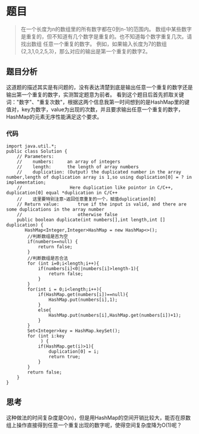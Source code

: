 # 题目
>在一个长度为n的数组里的所有数字都在0到n-1的范围内。 数组中某些数字是重复的，但不知道有几个数字是重复的。也不知道每个数字重复几次。请找出数组
>任意一个重复的数字。 例如，如果输入长度为7的数组{2,3,1,0,2,5,3}，那么对应的输出是第一个重复的数字2。

## 题目分析
这道题的描述其实是有问题的，没有表达清楚到底是输出任意一个重复的数字还是输出第一个重复的数字，实测暂定题意为前者。
看到这个题目后首先抓取关键词："数字"、"重复次数"，根据这两个信息我第一时间想到的是HashMap里的键值对，key为数字，value为出现的次数，并且要求输出任意一个重复的数字，HashMap的元素无序性能满足这个要求。

### 代码
```
import java.util.*;
public class Solution {
    // Parameters:
    //    numbers:     an array of integers
    //    length:      the length of array numbers
    //    duplication: (Output) the duplicated number in the array number,length of duplication array is 1,so using duplication[0] = ? in implementation;
    //                  Here duplication like pointor in C/C++, duplication[0] equal *duplication in C/C++
    //    这里要特别注意~返回任意重复的一个，赋值duplication[0]
    // Return value:       true if the input is valid, and there are some duplications in the array number
    //                     otherwise false
    public boolean duplicate(int numbers[],int length,int [] duplication) {
       HashMap<Integer,Integer>HashMap = new HashMap<>();
        //判断数组是否为空
        if(numbers==null) {
            return false;
        }
        //判断数组是否合法
        for (int i=0;i<length;i++){
            if(numbers[i]<0||numbers[i]>length-1){
                return false;
            }
        }
        for(int i = 0;i<length;i++){
            if(HashMap.get(numbers[i])==null){
                HashMap.put(numbers[i],1);
            }
            else{
                HashMap.put(numbers[i],HashMap.get(numbers[i])+1);
            }
        }
        Set<Integer>key = HashMap.keySet();
        for (int i:key
             ) {
            if(HashMap.get(i)>1){
                duplication[0] = i;
                return true;
            }
        }
        return false;
    }
}
```
## 思考
这种做法的时间复杂度是O(n)，但是用HashMap的空间开销比较大，能否在原数组上操作直接得到任意一个重复出现的数字呢，使得空间复杂度降为O(1)呢？
